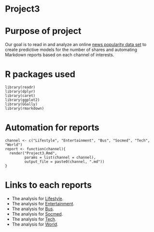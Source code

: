 # Project3

# Purpose of project
Our goal is to read in and analyze an online [news popularity data set](https://archive.ics.uci.edu/ml/datasets/Online+News+Popularity) to create predictive models for the number of shares and automating Markdown reports based on each channel of interests.

# R packages used
```{r}
library(readr)
library(dplyr)
library(caret)
library(ggplot2)
library(GGally)
library(rmarkdown)
```

# Automation for reports
```{r}
channel <- c("Lifestyle", "Entertainment", "Bus", "Socmed", "Tech", "World")
report <- function(channel){
  render("Project3.Rmd", 
         params = list(channel = channel), 
         output_file = paste0(channel, ".md"))
}
```
# Links to each reports
+ The analysis for [Lifestyle](LifestyleAnalysis.html).
+ The analysis for [Entertainment](EntertainmentAnalysis.html).
+ The analysis for [Bus](Bus.html).
+ The analysis for [Socmed](Socmed.html).
+ The analysis for [Tech](Tech.html).
+ The analysis for [World](World.html).
